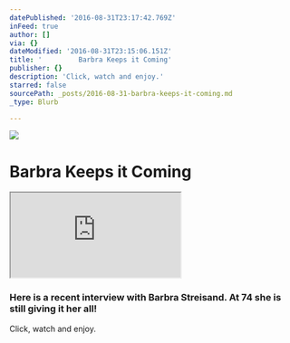 ```yaml
---
datePublished: '2016-08-31T23:17:42.769Z'
inFeed: true
author: []
via: {}
dateModified: '2016-08-31T23:15:06.151Z'
title: '         Barbra Keeps it Coming'
publisher: {}
description: 'Click, watch and enjoy.'
starred: false
sourcePath: _posts/2016-08-31-barbra-keeps-it-coming.md
_type: Blurb

---
```

![](https://the-grid-user-content.s3-us-west-2.amazonaws.com/3b176524-113c-4458-ad74-ea394962d7d2.jpg)

# Barbra Keeps it Coming

<iframe src="https://the-grid.github.io/ed-userhtml/?g=eJwlzUEOwiAQAMCvkH1A0Wg9mNLEo4l9QL0VWIQIxcDiRl-v0Q_MDMGVJaHgYMkr6A8bEB7DzZOC3bYHUYtR4Ike9SglM3ev3Khp7ExOEpNGK5_zyV3u5_d1P4H4cToXi0XBF1tizOxajNUUxHUc5H8cP8nzKc4" style=""></iframe>

### Here is a recent interview with Barbra Streisand. At 74 she is still giving it her all!

Click, watch and enjoy.